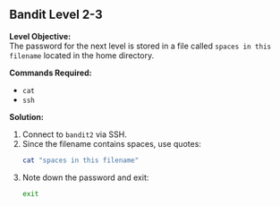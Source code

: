 ## Bandit Level 2-3

**Level Objective:**  
The password for the next level is stored in a file called `spaces in this filename` located in the home directory.

**Commands Required:**
- `cat`
- `ssh`

**Solution:**
1. Connect to `bandit2` via SSH.
2. Since the filename contains spaces, use quotes:
   ```sh
   cat "spaces in this filename"
   ```
3. Note down the password and exit:
   ```sh
   exit
   ```
